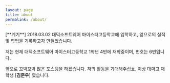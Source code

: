 ```yaml
---
layout: page
title: about
permalink: /about/
---
```

<div class="mt50"></div>
[**계기**]
2018.03.02 대덕소프트웨어 마이스터고등학교에 입학하고, 앞으로의 실적및 학업을 기록하고자 만들었습니다.

저는 현제 대덕소프트웨어 마이스터고등학교 1학년 4반에 재학중이며, 번호는 6번입니다.

앞으로 꼬박꼬박 많은 포스팅을 하겠습니다. 저의 활동을 기대해주십쇼. 이상 대마고 재학생 [**김준우**] 였습니다.
